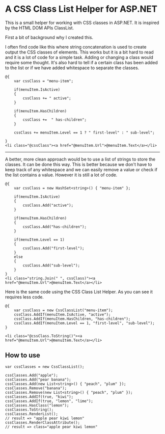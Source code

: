 # A CSS Class List Helper for ASP.NET

This is a small helper for working with CSS classes in ASP.NET. It is inspired by the HTML DOM APIs ClassList.

First a bit of background why I created this.

I often find code like this where string concatenation is used to create output the CSS classes of elements. This works but it is a bit hard to read and it is a lot of code for a simple task. Adding or changing a class would require some thought. It's also hard to tell if a certain class has been added to the list or if we have added whitespace to separate the classes.

```
@{
	var cssClass = "menu-item";

	if(menuItem.IsActive) 
	{
		cssClass += " active";
	}

	if(menuItem.HasChildren) 
	{
		cssClass +=  " has-children";
	}

	cssClass += menuItem.Level == 1 ? " first-level" : " sub-level";
	
}
<li class="@cssClass"><a href="@menuItem.Url">@menuItem.Text</a></li>
```

---

A better, more clean approach would be to use a list of strings to store the classes. It can be done this way. This is better because we don't have to keep track of any whitespace and we can easily remove a value or check if the list contains a value. However it is still a lot of code.

```
@{
	var cssClass = new HashSet<string>() { "menu-item" };

	if(menuItem.IsActive) 
	{
		cssClass.Add("active");
	}

	if(menuItem.HasChildren) 
	{
		cssClass.Add("has-children");
	}

	if(menuItem.Level == 1) 
	{
		cssClass.Add("first-level");
	}
	else
	{
		cssClass.Add("sub-level");
	}	
}
<li class="string.Join(" ", cssClass)"><a href="@menuItem.Url">@menuItem.Text</a></li>
```

Here is the same code using the CSS Class List Helper. As you can see it requires less code.
```
@{
	var cssClass = new CssClassList("menu-item");
	cssClass.AddIf(menuItem.IsActive, "active");
	cssClass.AddIf(menuItem.HasChildren, "has-children");
	cssClass.AddIf(menuItem.Level == 1, "first-level", "sub-level");
}

<li class="@cssClass.ToString()"><a href="@menuItem.Url">@menuItem.Text</a></li>
```

## How to use

```
var cssClasses = new CssClassList();

cssClasses.Add("apple");
cssClasses.Add("pear banana");
cssClasses.Add(new List<string>() { "peach", "plum" });
cssClasses.Remove("banana");
cssClasses.Remove(new List<string>() { "peach", "plum" });
cssClasses.AddIf(true, "kiwi");
cssClasses.AddIf(true, "lemon", "lime");
cssClasses.HasClass("lemon");
cssClasses.ToString();
cssClasses.RenderList();
// result => "apple pear kiwi lemon"
cssClasses.RenderClassAttribute();
// result => class="apple pear kiwi lemon"
```
